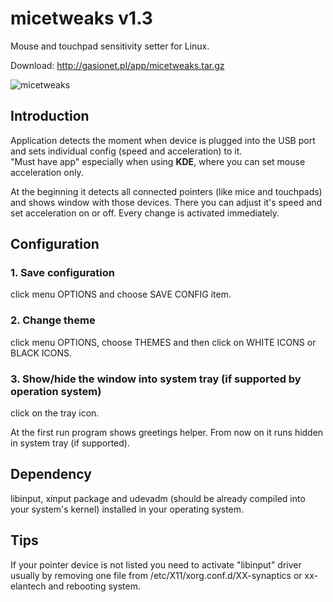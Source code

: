 # micetweaks v1.3
Mouse and touchpad sensitivity setter for Linux.

Download: http://gasionet.pl/app/micetweaks.tar.gz

![micetweaks](http://i.imgur.com/sKxkn9e.png)

## Introduction
Application detects the moment when device is plugged into the USB port and sets individual config (speed and acceleration) to it.  
"Must have app" especially when using <B>KDE</B>, where you can set mouse acceleration only. 

At the beginning it detects all connected pointers (like mice and touchpads) and shows window with those devices. There you can adjust it's speed and set acceleration on or off.
Every change is activated immediately.

## Configuration
### 1. Save configuration
click menu OPTIONS and choose SAVE CONFIG item.

### 2. Change theme
click menu OPTIONS, choose THEMES and then click on WHITE ICONS or BLACK ICONS.

### 3. Show/hide the window into system tray (if supported by operation system)
click on the tray icon.

At the first run program shows greetings helper. From now on it runs hidden in system tray (if supported).

## Dependency
libinput, xinput package and udevadm (should be already compiled into your system's kernel) installed in 
your operating system.

## Tips
If your pointer device is not listed you need to activate "libinput" driver usually by removing one file from 
/etc/X11/xorg.conf.d/XX-synaptics or xx-elantech and rebooting system.
